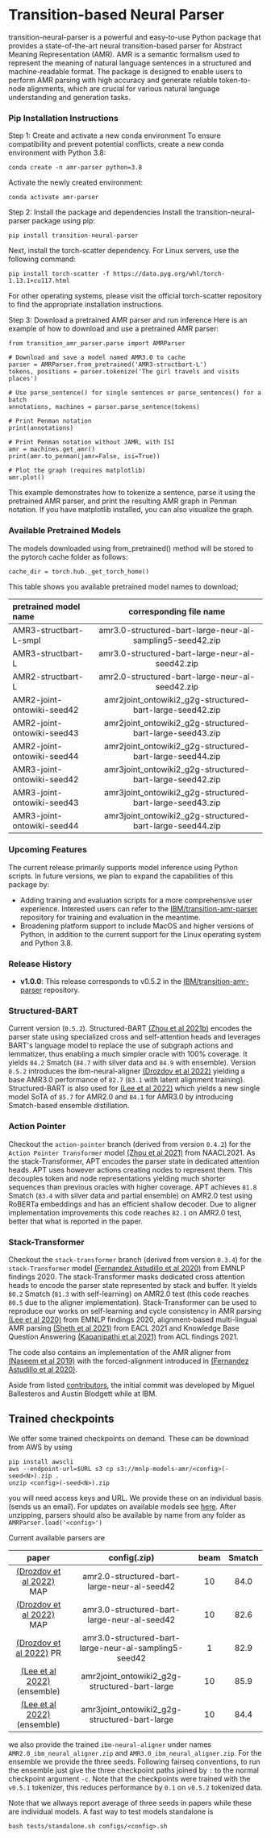 Transition-based Neural Parser
============================

transition-neural-parser is a powerful and easy-to-use Python package that provides a state-of-the-art neural transition-based parser for Abstract Meaning Representation (AMR). AMR is a semantic formalism used to represent the meaning of natural language sentences in a structured and machine-readable format. The package is designed to enable users to perform AMR parsing with high accuracy and generate reliable token-to-node alignments, which are crucial for various natural language understanding and generation tasks.


### Pip Installation Instructions
Step 1: Create and activate a new conda environment
To ensure compatibility and prevent potential conflicts, create a new conda environment with Python 3.8:

```
conda create -n amr-parser python=3.8
```

Activate the newly created environment:

```
conda activate amr-parser
```

Step 2: Install the package and dependencies
Install the transition-neural-parser package using pip:

```
pip install transition-neural-parser
```

Next, install the torch-scatter dependency. For Linux servers, use the following command:

```
pip install torch-scatter -f https://data.pyg.org/whl/torch-1.13.1+cu117.html
```


For other operating systems, please visit the official torch-scatter repository to find the appropriate installation instructions.

Step 3: Download a pretrained AMR parser and run inference
Here is an example of how to download and use a pretrained AMR parser:

```
from transition_amr_parser.parse import AMRParser

# Download and save a model named AMR3.0 to cache
parser = AMRParser.from_pretrained('AMR3-structbart-L')
tokens, positions = parser.tokenize('The girl travels and visits places')

# Use parse_sentence() for single sentences or parse_sentences() for a batch
annotations, machines = parser.parse_sentence(tokens)

# Print Penman notation
print(annotations)

# Print Penman notation without JAMR, with ISI
amr = machines.get_amr()
print(amr.to_penman(jamr=False, isi=True))

# Plot the graph (requires matplotlib)
amr.plot()

```

This example demonstrates how to tokenize a sentence, parse it using the pretrained AMR parser, and print the resulting AMR graph in Penman notation. If you have matplotlib installed, you can also visualize the graph.



### Available Pretrained Models
The models downloaded using from_pretrained() method will be stored to the pytorch cache folder as follows:
```
cache_dir = torch.hub._get_torch_home()
```

This table shows you available pretrained model names to download;

| pretrained model name                       | corresponding file name| 
|:----------------------------------------|:-----------:|
| AMR3-structbart-L-smpl                | amr3.0-structured-bart-large-neur-al-sampling5-seed42.zip      | 
| AMR3-structbart-L                     | amr3.0-structured-bart-large-neur-al-seed42.zip      | 
| AMR2-structbart-L                     | amr2.0-structured-bart-large-neur-al-seed42.zip      |
| AMR2-joint-ontowiki-seed42            | amr2joint_ontowiki2_g2g-structured-bart-large-seed42.zip       | 
| AMR2-joint-ontowiki-seed43            | amr2joint_ontowiki2_g2g-structured-bart-large-seed43.zip      | 
| AMR2-joint-ontowiki-seed44            | amr2joint_ontowiki2_g2g-structured-bart-large-seed44.zip      | 
| AMR3-joint-ontowiki-seed42            | amr3joint_ontowiki2_g2g-structured-bart-large-seed42.zip      | 
| AMR3-joint-ontowiki-seed43            | amr3joint_ontowiki2_g2g-structured-bart-large-seed43.zip      | 
| AMR3-joint-ontowiki-seed44            | amr3joint_ontowiki2_g2g-structured-bart-large-seed44.zip      | 

### Upcoming Features

The current release primarily supports model inference using Python scripts. In future versions, we plan to expand the capabilities of this package by:

- Adding training and evaluation scripts for a more comprehensive user experience. Interested users can refer to the [IBM/transition-amr-parser](https://github.com/IBM/transition-amr-parser) repository for training and evaluation in the meantime.
- Broadening platform support to include MacOS and higher versions of Python, in addition to the current support for the Linux operating system and Python 3.8.




### Release History

- **v1.0.0**: This release corresponds to v0.5.2 in the [IBM/transition-amr-parser](https://github.com/IBM/transition-amr-parser) repository.


### Structured-BART 

Current version (`0.5.2`). Structured-BART [(Zhou et al 2021b)](https://aclanthology.org/2021.emnlp-main.507/) encodes the parser state using specialized cross and self-attention heads and leverages BART's language model to replace the use of subgraph actions and lemmatizer, thus enabling a much simpler oracle with 100% coverage. It yields `84.2` Smatch (`84.7` with silver data and `84.9` with ensemble). Version `0.5.2` introduces the ibm-neural-aligner [(Drozdov et al 2022)](https://arxiv.org/abs/2205.01464) yielding a base AMR3.0 performance of `82.7` (`83.1` with latent alignment training). Structured-BART is also used for [(Lee et al 2022)](https://arxiv.org/abs/2112.07790) which yields a new single model SoTA of `85.7` for AMR2.0 and `84.1` for AMR3.0 by introducing Smatch-based ensemble distillation.

### Action Pointer

Checkout the `action-pointer` branch (derived from version `0.4.2`) for the `Action Pointer Transformer` model [(Zhou et al 2021)](https://www.aclweb.org/anthology/2021.naacl-main.443) from NAACL2021. As the stack-Transformer, APT encodes the parser state in dedicated attention heads. APT uses however actions creating nodes to represent them. This decouples token and node representations yielding much shorter sequences than previous oracles with higher coverage. APT achieves `81.8` Smatch (`83.4` with silver data and partial ensemble) on AMR2.0 test using RoBERTa embeddings and has an efficient shallow decoder. Due to aligner implementation improvements this code reaches `82.1` on AMR2.0 test, better that what is reported in the paper.

### Stack-Transformer

Checkout the `stack-transformer` branch (derived from version `0.3.4`) for the `stack-Transformer` model [(Fernandez Astudillo et al 2020)](https://www.aclweb.org/anthology/2020.findings-emnlp.89) from EMNLP findings 2020. The stack-Transformer masks dedicated cross attention heads to encode the parser state represented by stack and buffer. It yields `80.2` Smatch (`81.3` with self-learning) on AMR2.0 test (this code reaches `80.5` due to the aligner implementation). Stack-Transformer can be used to reproduce our works on self-learning and cycle consistency in AMR parsing [(Lee et al 2020)](https://www.aclweb.org/anthology/2020.findings-emnlp.288/) from EMNLP findings 2020, alignment-based multi-lingual AMR parsing [(Sheth et al 2021)](https://www.aclweb.org/anthology/2021.eacl-main.30/) from EACL 2021 and Knowledge Base Question Answering [(Kapanipathi et al 2021)](https://arxiv.org/abs/2012.01707) from ACL findings 2021.

The code also contains an implementation of the AMR aligner from [(Naseem et al 2019)](https://www.aclweb.org/anthology/P19-1451/) with the forced-alignment introduced in [(Fernandez Astudillo et al 2020)](https://www.aclweb.org/anthology/2020.findings-emnlp.89).

Aside from listed [contributors](https://github.com/IBM/transition-amr-parser/graphs/contributors), the initial commit was developed by Miguel Ballesteros and Austin Blodgett while at IBM.


## Trained checkpoints

We offer some trained checkpoints on demand. These can be download from AWS by using

    pip install awscli
    aws --endpoint-url=$URL s3 cp s3://mnlp-models-amr/<config>(-seed<N>).zip .
    unzip <config>(-seed<N>).zip

you will need access keys and URL. We provide these on an individual basis (sends us an email). For updates on available models see [here](https://twitter.com/RamonAstudill12). After unzipping, parsers should also be available by name from any folder as `AMRParser.load('<config>')`

Current available parsers are

|  paper                                                          |  config(.zip)                                         | beam    | Smatch  |
|:---------------------------------------------------------------:|:------------------------------------------------------:|:-------:|:-------:|
| [(Drozdov et al 2022)](https://arxiv.org/abs/2205.01464) MAP    | amr2.0-structured-bart-large-neur-al-seed42            |   10    |   84.0  |
| [(Drozdov et al 2022)](https://arxiv.org/abs/2205.01464) MAP    | amr3.0-structured-bart-large-neur-al-seed42            |   10    |   82.6  |
| [(Drozdov et al 2022)](https://arxiv.org/abs/2205.01464) PR     | amr3.0-structured-bart-large-neur-al-sampling5-seed42  |   1     |   82.9  |
| [(Lee et al 2022)](https://arxiv.org/abs/2112.07790) (ensemble) | amr2joint_ontowiki2_g2g-structured-bart-large          |   10    |   85.9  |  
| [(Lee et al 2022)](https://arxiv.org/abs/2112.07790) (ensemble) | amr3joint_ontowiki2_g2g-structured-bart-large          |   10    |   84.4  |  

we also provide the trained `ibm-neural-aligner` under names `AMR2.0_ibm_neural_aligner.zip` and `AMR3.0_ibm_neural_aligner.zip`. For the ensemble we provide the three seeds. Following fairseq conventions, to run the ensemble just give the three checkpoint paths joined by `:` to the normal checkpoint argument `-c`. Note that the checkpoints were trained with the `v0.5.1` tokenizer, this reduces performance by `0.1` on `v0.5.2` tokenized data.

Note that we allways report average of three seeds in papers while these are individual models. A fast way to test models standalone is

    bash tests/standalone.sh configs/<config>.sh

